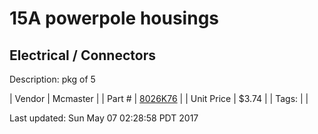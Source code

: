 # 15A powerpole housings
## Electrical / Connectors
Description: 	pkg of 5 

| Vendor | Mcmaster | 
| Part # | [8026K76](https://www.mcmaster.com/#8026K76) | 
| Unit Price | $3.74 | 
| Tags: |  | 

Last updated: Sun May 07 02:28:58 PDT 2017
